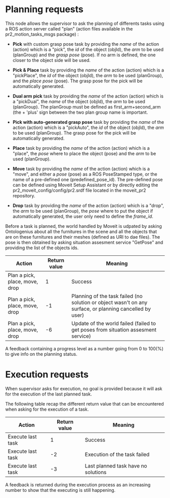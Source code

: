 # Planning requests
This node allows the supervisor to ask the planning of differents tasks using a ROS action server called "plan" (action files available in the pr2_motion_tasks_msgs package) :

- **Pick** with custom grasp pose task by providing the *name* of the action (action) which is a "pick", the *id* of the object (objId), the *arm* to be used (planGroup) and the *grasp pose* (pose). If no arm is defined, the one closer to the object side will be used.

- **Pick & Place** task by providing the *name* of the action (action) which is a "pickPlace", the *id* of the object (objId), the *arm* to be used (planGroup), and the *place pose* (pose). The grasp pose for the pick will be automatically generated.

- **Dual arm pick** task by providing the *name* of the action (action) which is a "pickDual", the *name* of the object (objId), the *arm* to be used (planGroup). The planGroup must be defined as first_arm+second_arm (the + 'plus' sign between the two plan group name is important.

- **Pick with auto-generated grasp pose** task by providing the *name* of the action (action) which is a "pickAuto", the *id* of the object (objId), the *arm* to be used (planGroup). The grasp pose for the pick will be automatically generated.

- **Place** task by providing the *name* of the action (action) which is a "place", the *pose* where to place the object (pose) and the *arm* to be used (planGroup).

- **Move** task by providing the *name* of the action (action) which is a "move", and either a *pose* (pose) as a ROS PoseStamped type, or the name of a pre-defined one (predefined_pose_id). The pre-defined pose can be defined using Moveit Setup Assistant or by directly editing the pr2_moveit_config/config/pr2.srdf file located in the moveit_pr2 repository.

- **Drop** task by providing the *name* of the action (action) which is a "drop", the *arm* to be used (planGroup), the *pose* where to put the object if automatically generated, the user only need to define the *frame_id*. 

Before a task is planned, the world handled by Moveit is udpated by asking Ontologenius about all the furnitures in the scene and all the objects that are on these furnitures and their meshes (defined as URI to dae files). The pose is then obtained by asking situation assesment service "GetPose" and providing the list of the objects ids. 

Action | Return value | Meaning 
------------ | ------------- | -------------
Plan a pick, place, move, drop | 1 | Success
Plan a pick, place, move, drop | -1 | Planning of the task failed (no solution or object wasn't on any surface, or planning cancelled by user) 
Plan a pick, place, move, drop | -6 | Update of the world failed (failed to get poses from situation assesment service)

A feedback containing a progress level as a number going from 0 to 100(%) to give info on the planning status.

# Execution requests
When supervisor asks for execution, no goal is provided because it will ask for the execution of the last planned task.

The following table recap the different return value that can be encountered when asking for the execution of a task.

Action | Return value | Meaning 
------------ | ------------- | -------------
Execute last task | 1 | Success
Execute last task | -2 | Execution of the task failed
Execute last task | -3 | Last planned task have no solutions

A feedback is returned during the execution process as an increasing number to show that the executing is still happening.

